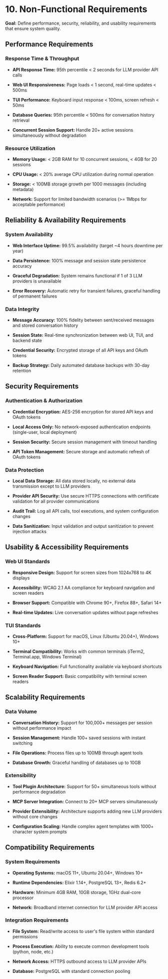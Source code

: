 # 10. Non-Functional Requirements

**Goal:** Define performance, security, reliability, and usability requirements that ensure system quality.

## **Performance Requirements**

### **Response Time & Throughput**

- **API Response Time:** 95th percentile < 2 seconds for LLM provider API calls
    
- **Web UI Responsiveness:** Page loads < 1 second, real-time updates < 500ms
    
- **TUI Performance:** Keyboard input response < 100ms, screen refresh < 50ms
    
- **Database Queries:** 95th percentile < 500ms for conversation history retrieval
    
- **Concurrent Session Support:** Handle 20+ active sessions simultaneously without degradation
    

### **Resource Utilization**

- **Memory Usage:** < 2GB RAM for 10 concurrent sessions, < 4GB for 20 sessions
    
- **CPU Usage:** < 20% average CPU utilization during normal operation
    
- **Storage:** < 100MB storage growth per 1000 messages (including metadata)
    
- **Network:** Support for limited bandwidth scenarios (>= 1Mbps for acceptable performance)
    

## **Reliability & Availability Requirements**

### **System Availability**

- **Web Interface Uptime:** 99.5% availability (target ~4 hours downtime per year)
    
- **Data Persistence:** 100% message and session state persistence accuracy
    
- **Graceful Degradation:** System remains functional if 1 of 3 LLM providers is unavailable
    
- **Error Recovery:** Automatic retry for transient failures, graceful handling of permanent failures
    

### **Data Integrity**

- **Message Accuracy:** 100% fidelity between sent/received messages and stored conversation history
    
- **Session State:** Real-time synchronization between web UI, TUI, and backend state
    
- **Credential Security:** Encrypted storage of all API keys and OAuth tokens
    
- **Backup Strategy:** Daily automated database backups with 30-day retention
    

## **Security Requirements**

### **Authentication & Authorization**

- **Credential Encryption:** AES-256 encryption for stored API keys and OAuth tokens
    
- **Local Access Only:** No network-exposed authentication endpoints (single-user, local deployment)
    
- **Session Security:** Secure session management with timeout handling
    
- **API Token Management:** Secure storage and automatic refresh of OAuth tokens
    

### **Data Protection**

- **Local Data Storage:** All data stored locally, no external data transmission except to LLM providers
    
- **Provider API Security:** Use secure HTTPS connections with certificate validation for all provider communications
    
- **Audit Trail:** Log all API calls, tool executions, and system configuration changes
    
- **Data Sanitization:** Input validation and output sanitization to prevent injection attacks
    

## **Usability & Accessibility Requirements**

### **Web UI Standards**

- **Responsive Design:** Support for screen sizes from 1024x768 to 4K displays
    
- **Accessibility:** WCAG 2.1 AA compliance for keyboard navigation and screen readers
    
- **Browser Support:** Compatible with Chrome 90+, Firefox 88+, Safari 14+
    
- **Real-time Updates:** Live conversation updates without page refreshes
    

### **TUI Standards**

- **Cross-Platform:** Support for macOS, Linux (Ubuntu 20.04+), Windows 10+
    
- **Terminal Compatibility:** Works with common terminals (iTerm2, Terminal.app, Windows Terminal)
    
- **Keyboard Navigation:** Full functionality available via keyboard shortcuts
    
- **Screen Reader Support:** Basic compatibility with terminal screen readers
    

## **Scalability Requirements**

### **Data Volume**

- **Conversation History:** Support for 100,000+ messages per session without performance impact
    
- **Session Management:** Handle 100+ saved sessions with instant switching
    
- **File Operations:** Process files up to 100MB through agent tools
    
- **Database Growth:** Graceful handling of databases up to 10GB
    

### **Extensibility**

- **Tool Plugin Architecture:** Support for 50+ simultaneous tools without performance degradation
    
- **MCP Server Integration:** Connect to 20+ MCP servers simultaneously
    
- **Provider Extensibility:** Architecture supports adding new LLM providers without core changes
    
- **Configuration Scaling:** Handle complex agent templates with 1000+ character system prompts
    

## **Compatibility Requirements**

### **System Requirements**

- **Operating Systems:** macOS 11+, Ubuntu 20.04+, Windows 10+
    
- **Runtime Dependencies:** Elixir 1.14+, PostgreSQL 13+, Redis 6.2+
    
- **Hardware:** Minimum 4GB RAM, 10GB storage, 1GHz dual-core processor
    
- **Network:** Broadband internet connection for LLM provider API access
    

### **Integration Requirements**

- **File System:** Read/write access to user's file system within standard permissions
    
- **Process Execution:** Ability to execute common development tools (python, node, etc.)
    
- **Network Access:** HTTPS outbound access to LLM provider APIs
    
- **Database:** PostgreSQL with standard connection pooling

